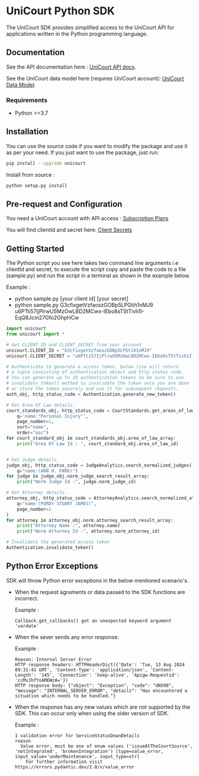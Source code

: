 # UniCourt Python SDK
The UniCourt SDK provides simplified access to the UniCourt API for applications written in the Python programming language.


## Documentation

See the API documentation here : [UniCourt API docs](https://docs.unicourt.com/direct-links/download-api-specification).

See the UniCourt data model here (requires UniCourt account): [UniCourt Data Model](https://docs.unicourt.com/enterpriseapi/unicourt_data_model_ui).

### Requirements

-   Python >=3.7

## Installation
You can use the source code if you want to modify the package and use it as per your need. If you just want to use the package, just run:
```sh
pip install --upgrade unicourt
```

Install from source :

```sh
python setup.py install
```

## Pre-request and Configuration
You need a UniCourt account with API access :  [Subscription Plans](https://unicourt.com/pricing)

You will find clientId and secret here: [Client Secrets](https://app.unicourt.com/developers/enterpriseAPI)

## Getting Started
The Python script you see here takes two command line arguments i.e clientId and secret, to execute the script copy and paste the code to a file (sample.py) and run the script in a terminal as shown in the example below.

Example : 
- python sample.py [your client id] [your secret]
- python sample.py G3cfixgetVzfaoszGOBp5LPGtih1nMJ9 u6PTti57IjPlrwU5MzOwLBD2MCwx-IEbo8sTStTivh1I-EqQ8Jcm27Gfo2GhpHCw

```python
import unicourt
from unicourt import *

# Get CLIENT_ID and CLIENT_SECRET from your account
unicourt.CLIENT_ID = "G3cfixgetVzfaoszGOBp5LPGtih1nMJ9"
unicourt.CLIENT_SECRET = "u6PTti57IjPlrwU5MzOwLBD2MCwx-IEbo8sTStTivh1I-EqQ8Jcm27Gfo2GhpHCw"

# Authenticate to generate a access token, below line will return
# a tuple consisting of authentication object and http status code.
# You can generate up to 10 authentication tokens so be sure to use
# invalidate_token() method to invalidate the token once you are done
# or store the token securely and use it for subsequent requests.
auth_obj, http_status_code = Authentication.generate_new_token()

# Get Area Of Law details.
court_standards_obj, http_status_code = CourtStandards.get_areas_of_law(
    q='name:"Personal Injury"',
    page_number=1,
    sort="name",
    order="asc")
for court_standard_obj in court_standards_obj.area_of_law_array:
    print("Area Of Law Id : ", court_standard_obj.area_of_law_id)


# Get Judge details.
judge_obj, http_status_code = JudgeAnalytics.search_normalized_judges(
    q="name:(ANN H. PARK)")
for judge in judge_obj.norm_judge_search_result_array:
    print("Norm Judge Id :", judge.norm_judge_id)

# Get Attorney details.
attorney_obj, http_status_code = AttorneyAnalytics.search_normalized_attorneys(
    q="name:(PURDY STUART JAMES)",
    page_number=1
)
for attorney in attorney_obj.norm_attorney_search_result_array:
    print("Attorney Name :", attorney.name)
    print("Norm Attorney Id :", attorney.norm_attorney_id)

# Invalidate the generated access token
Authentication.invalidate_token()
```

## Python Error Exceptions
SDK will throw Python error exceptions in the below mentioned scenario's.
- When the request agruments or data passed to the SDK functions are incorrect.

    Example :
    ```
    Callback.get_callbacks() got an unexpected keyword argument 'vardate'
    ```
- When the sever sends any error response.

    Example :
    ```
    Reason: Internal Server Error
    HTTP response headers: HTTPHeaderDict({'Date': 'Tue, 13 Aug 2024 09:31:41 GMT', 'Content-Type': 'application/json', 'Content-Length': '145', 'Connection': 'keep-alive', 'Apigw-Requestid': 'ccMvJhfYoAMEWzA='})
    HTTP response body: {"object": "Exception", "code": "UN500", "message": "INTERNAL_SERVER_ERROR", "details": "Has encountered a situation which needs to be handled."}
    ```
- When the response has any new values which are not supported by the SDK. This can occur only when using the older version of SDK.

    Example :
    ```
    1 validation error for ServiceStatusDownDetails
    reason
      Value error, must be one of enum values ('issueAtTheCourtSource', 'notIntegrated', 'brokenIntegration') [type=value_error, input_value='underMaintenance', input_type=str]
        For further information visit https://errors.pydantic.dev/2.8/v/value_error
    ```
